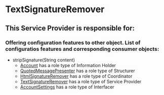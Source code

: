 # TextSignatureRemover
## This Service Provider is responsible for:
### Offering configuration features to other object. List of configuratios features and corresponding consumer objects: 
* stripSignature(String content)
	* [Account](../InformationHolders/Account.md) has a role type of Information Holder
	* [QuotedMessagePresenter](../Structurers/QuotedMessagePresenter.md) has a role type of Structurer
	* [HtmlSignatureRemover](../Coordinators/HtmlSignatureRemover.md) has a role type of Coordinator
	* [TextSignatureRemover](../ServiceProviders/TextSignatureRemover.md) has a role type of Service Provider
	* [AccountSettings](../Interfacers/AccountSettings.md) has a role type of Interfacer
